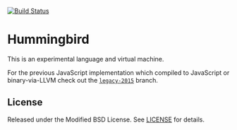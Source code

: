 [![Build Status][travis-image]][travis-url]

[travis-image]: https://travis-ci.org/dirk/hummingbird.svg
[travis-url]: https://travis-ci.org/dirk/hummingbird

# Hummingbird

This is an experimental language and virtual machine.

For the previous JavaScript implementation which compiled to JavaScript or binary-via-LLVM check out the [`legacy-2015`](https://github.com/dirk/hummingbird/tree/legacy-2015) branch.

## License

Released under the Modified BSD License. See [LICENSE](LICENSE) for details.
